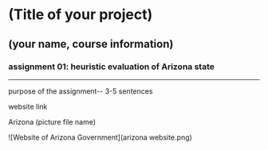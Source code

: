 # (Title of your project)
## (your name, course information)

### assignment 01: heuristic evaluation of Arizona state

---

purpose of the assignment-- 3-5 sentences

website link

Arizona (picture file name)

![Website of Arizona Government](arizona website.png)
